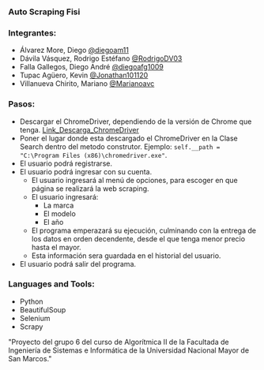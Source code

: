 ### Auto Scraping Fisi

### Integrantes:
- Álvarez More, Diego [@diegoam11](https://github.com/diegoam11)
- Dávila Vásquez, Rodrigo Estéfano [@RodrigoDV03](https://github.com/RodrigoDV03)
- Falla Gallegos, Diego André [@diegoafg1009](https://github.com/diegoafg1009)
- Tupac Agüero, Kevin [@Jonathan101120](https://github.com/Jonathan101120)
- Villanueva Chirito, Mariano [@Marianoavc](https://github.com/Marianoavc)

### Pasos:
- Descargar el ChromeDriver, dependiendo de la versión de Chrome que tenga. [Link_Descarga_ChromeDriver](https://chromedriver.chromium.org/downloads)
- Poner el lugar donde esta descargado el ChromeDriver en la Clase Search dentro del metodo construtor. Ejemplo: `self.__path = "C:\Program Files (x86)\chromedriver.exe"`.
- El usuario podrá registrarse.
- El usuario podrá ingresar con su cuenta.
     - El usuario ingresará al menú de opciones, para escoger en que página se realizará la web scraping.
     - El usuario ingresará:
        - La marca
        - El modelo
        - El año
     - El programa emperazará su ejecución, culminando con la entrega de los datos en orden decendente, desde el que tenga menor precio hasta el mayor.
     - Esta información sera guardada en el historial del usuario.
 - El usuario podrá salir del programa.

### Languages and Tools:
- Python
- BeautifulSoup
- Selenium
- Scrapy

"Proyecto del grupo 6 del curso de Algorítmica II de la Facultada de Ingeniería de Sistemas e Informática de la Universidad Nacional Mayor de San Marcos."
